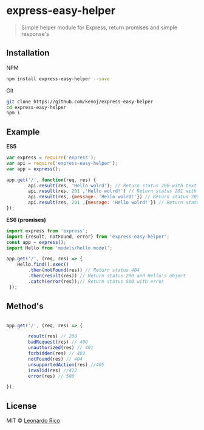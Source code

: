 # express-easy-helper

> Simple helper module for Express, return promises and simple response's

## Installation

NPM

```bash
npm install express-easy-helper --save
```
Git

```bash
git clone https://github.com/kevoj/express-easy-helper
cd express-easy-helper
npm i
```
## Example

**ES5**

```javascript
var express = require('express');
var api = require('express-easy-helper');
var app = express();

app.get('/', function(req, res) {
		api.result(res, 'Hello wolrd'); // Return status 200 with text 'Hello world'
		api.result(res, 201 ,'Hello wolrd!') // Return status 201 with text 'Hello world'
		api.result(res, {message: 'Hello wolrd!'}) // Return status 200 with Object
		api.result(res, 201 ,{message: 'Hello wolrd!'}) // Return status 201 with Object
});

```
**ES6 (promises)**

```javascript
import express from 'express';
import {result, notFound, error} from 'express-easy-helper';
const app = express();
import Hello from 'models/hello.model';

app.get('/', (req, res) => {
	Hello.find().exec()
		.then(notFound(res)) // Return status 404
		.then(result(res)) // Return status 200 and Hello's object
		.catch(error(res));// Return status 500 with error
 });
```
## Method's

```javascript

app.get('/', (req, res) => {

		result(res) // 200
		badRequest(res) // 400
		unauthorized(res) // 401
		forbidden(res) // 403
		notFound(res) // 404
		unsupportedAction(res) //405
		invalid(res) //422
		error(res) // 500

});
```

## License

MIT © [Leonardo Rico](https://github.com/kevoj/express-easy-helper/blob/master/LICENSE)
